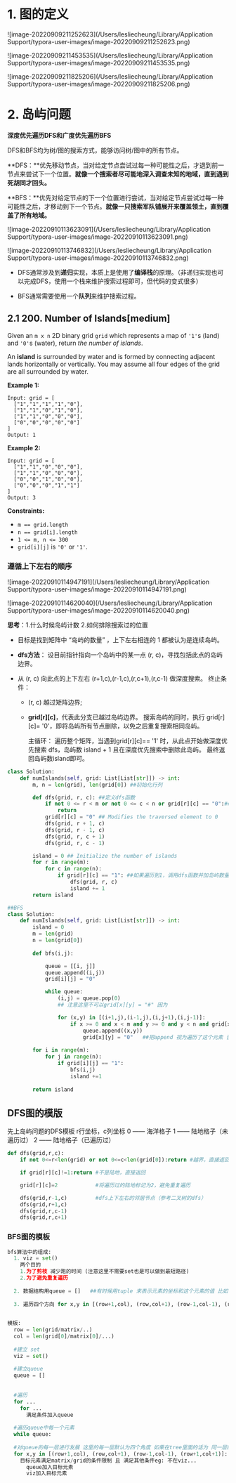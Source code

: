 # 1. 图的定义

![image-20220909211252623](/Users/lesliecheung/Library/Application Support/typora-user-images/image-20220909211252623.png)

![image-20220909211453535](/Users/lesliecheung/Library/Application Support/typora-user-images/image-20220909211453535.png)

![image-20220909211825206](/Users/lesliecheung/Library/Application Support/typora-user-images/image-20220909211825206.png)



# 2. 岛屿问题

**深度优先遍历DFS和广度优先遍历BFS**

DFS和BFS均为树/图的搜索方式，能够访问树/图中的所有节点。

**DFS：**优先移动节点，当对给定节点尝试过每一种可能性之后，才退到前一节点来尝试下一个位置。**就像一个搜索者尽可能地深入调查未知的地域，直到遇到死胡同才回头。**

**BFS：**优先对给定节点的下一个位置进行尝试，当对给定节点尝试过每一种可能性之后，才移动到下一个节点。**就像一只搜索军队铺展开来覆盖领土，直到覆盖了所有地域。**

![image-20220910113623091](/Users/lesliecheung/Library/Application Support/typora-user-images/image-20220910113623091.png)



![image-20220910113746832](/Users/lesliecheung/Library/Application Support/typora-user-images/image-20220910113746832.png)

- DFS通常涉及到**递归**实现，本质上是使用了**编译栈**的原理。（非递归实现也可以完成DFS，使用一个栈来维护搜索过程即可，但代码的变式很多）

- BFS通常需要使用一个**队列**来维护搜索过程。

## 2.1 200. Number of Islands[medium]

Given an `m x n` 2D binary grid `grid` which represents a map of `'1'`s (land) and `'0'`s (water), return *the number of islands*.

An **island** is surrounded by water and is formed by connecting adjacent lands horizontally or vertically. You may assume all four edges of the grid are all surrounded by water.

 

**Example 1:**

```
Input: grid = [
  ["1","1","1","1","0"],
  ["1","1","0","1","0"],
  ["1","1","0","0","0"],
  ["0","0","0","0","0"]
]
Output: 1
```

**Example 2:**

```
Input: grid = [
  ["1","1","0","0","0"],
  ["1","1","0","0","0"],
  ["0","0","1","0","0"],
  ["0","0","0","1","1"]
]
Output: 3
```

 

**Constraints:**

- `m == grid.length`
- `n == grid[i].length`
- `1 <= m, n <= 300`
- `grid[i][j]` is `'0'` or `'1'`.



### **遵循上下左右的顺序**

![image-20220910114947191](/Users/lesliecheung/Library/Application Support/typora-user-images/image-20220910114947191.png)



![image-20220910114620040](/Users/lesliecheung/Library/Application Support/typora-user-images/image-20220910114620040.png)

**思考**：1.什么时候岛屿计数 2.如何排除搜索过的位置

- 目标是找到矩阵中 “岛屿的数量” ，上下左右相连的 1 都被认为是连续岛屿。

- **dfs方法**： 设目前指针指向一个岛屿中的某一点 (r, c)，寻找包括此点的岛屿边界。

- 从 (r, c) 向此点的上下左右 (r+1,c),(r-1,c),(r,c+1),(r,c-1) 做深度搜索。
  终止条件：

  - (r, c) 越过矩阵边界;

  - **grid[r][c]**，代表此分支已越过岛屿边界。 搜索岛屿的同时，执行 grid[r][c]= '0'，即将岛屿所有节点删除，以免之后重复搜索相同岛屿。

    主循环：
    遍历整个矩阵，当遇到grid[r][c]== '1' 时，从此点开始做深度优先搜索 dfs，岛屿数 island + 1 且在深度优先搜索中删除此岛屿。
    最终返回岛屿数island即可。

```python
class Solution:
    def numIslands(self, grid: List[List[str]]) -> int:
        m, n = len(grid), len(grid[0]) ##初始化行列

        def dfs(grid, r, c): ##定义dfs函数
            if not 0 <= r < m or not 0 <= c < n or grid[r][c] == "0":##If it's outside the bounds or if it's traversing an element that's 0
                return
            grid[r][c] = "0" ## Modifies the traversed element to 0
            dfs(grid, r + 1, c) 
            dfs(grid, r - 1, c)
            dfs(grid, r, c + 1)
            dfs(grid, r, c - 1)

        island = 0 ## Initialize the number of islands
        for r in range(m):
            for c in range(n):
                if grid[r][c] == "1": ##如果遍历到1，调用dfs函数并加岛屿数量
                    dfs(grid, r, c)
                    island += 1
        return island
```

```python
##BFS
class Solution:
    def numIslands(self, grid: List[List[str]]) -> int:
        island = 0
        m = len(grid)
        n = len(grid[0])
        
        def bfs(i,j):

            queue = [[i, j]]
            queue.append((i,j))
            grid[i][j] = "0"

            while queue:
                (i,j) = queue.pop(0)
                ## 注意这里不可以grid[x][y] = "#" 因为

                for (x,y) in [(i+1,j),(i-1,j),(i,j+1),(i,j-1)]:
                    if x >= 0 and x < m and y >= 0 and y < n and grid[x][y] == "1":
                        queue.append((x,y))
                        grid[x][y] = "0"   ##把append 视为遍历了这个元素 否则可能会造成重复遍历元素的困境
        
        for i in range(m):
            for j in range(n):
                if grid[i][j] == "1":
                    bfs(i,j)
                    island +=1 
        
        return island
```



## DFS图的模版

先上岛屿问题的DFS模板
r行坐标，c列坐标
0 —— 海洋格子
1 —— 陆地格子（未遍历过）
2 —— 陆地格子（已遍历过）

```python
def dfs(grid,r,c):
    if not 0<=r<len(grid) or not 0<=c<len(grid[0]):return #越界，直接返回

    if grid[r][c]!=1:return #不是陆地，直接返回

    grid[r][c]=2            #将遍历过的陆地标记为2，避免重复遍历

    dfs(grid,r-1,c)         #dfs上下左右的邻居节点（参考二叉树的dfs）
    dfs(grid,r+1,c)
    dfs(grid,r,c-1)
    dfs(grid,r,c+1)
```





### BFS图的模板

```python
bfs算法中的组成:
  1. viz = set()
    两个目的
    1.为了剪枝 减少跑的时间 (注意这里不需要set也是可以做到最短路径)
    2.为了避免重复遍历
   
  2. 数据结构用queue = []   ##有时候用tuple 来表示元素的坐标和这个元素的值 比如 (row,col, count)
  
  3. 遍历四个方向 for x,y in [(row+1,col), (row,col+1), (row-1,col-1), (row+1,col+1)]
 

模板:
  row = len(grid/matrix/..)
  col = len(grid[0]/matrix[0]/...)
  
  #建立 set
  viz = set()
  
  #建立queue
  queue = []
  
  
  #遍历
  for ...
    for ...
      满足条件加入queue
  
  #遍历queue中每一个元素
  while queue:
  
  #对queue的每一层进行发展 这里的每一层默认为四个角度 如果在tree里面的话为 同一层的每一个node
  for x,y in [(row+1,col), (row,col+1), (row-1,col-1), (row+1,col+1)]:
    目标元素满足matrix/grid的条件限制 且 满足其他条件eg: 不在viz...
      queue加入目标元素
      viz加入目标元素
```





